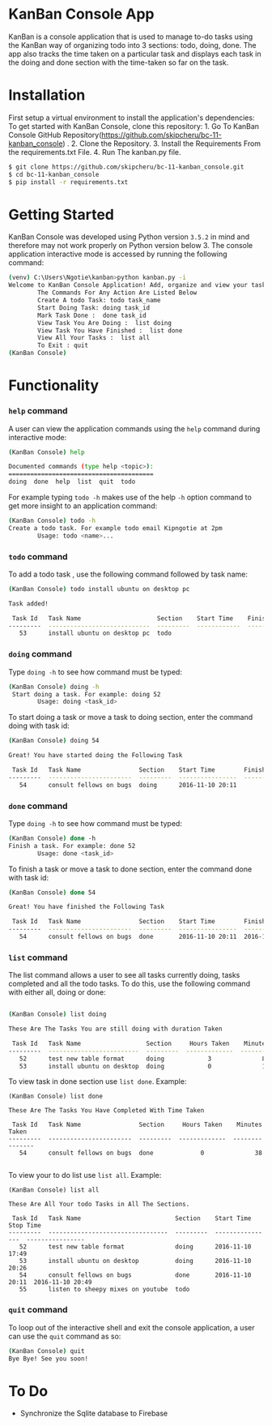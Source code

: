# KanBan Console App
KanBan is a console application that is used to manage to-do tasks using the KanBan way of organizing todo into 3 sections: todo, doing, done. The app also tracks the time taken on a particular task and displays each task in the doing and done section with the time-taken so far on the task.

# Installation
First setup a virtual environment to install the application's dependencies:
To get started with KanBan Console, clone this repository:
        1. Go To KanBan Console GitHub Repository(https://github.com/skipcheru/bc-11-kanban_console) .
        2. Clone the Repository.
        3. Install the Requirements From the requirements.txt File.
        4. Run The kanban.py file.
```sh
$ git clone https://github.com/skipcheru/bc-11-kanban_console.git
$ cd bc-11-kanban_console
$ pip install -r requirements.txt
```

# Getting Started
KanBan Console was developed using Python version `3.5.2` in mind and therefore may not work properly on Python version below 3. The console application interactive mode is accessed by running the following command:
```sh
(venv) C:\Users\Ngotie\kanban>python kanban.py -i
Welcome to KanBan Console Application! Add, organize and view your tasks
        The Commands For Any Action Are Listed Below
        Create A todo Task: todo task_name
        Start Doing Task: doing task_id
        Mark Task Done :  done task_id
        View Task You Are Doing :  list doing
        View Task You Have Finished :  list done
        View All Your Tasks :  list all
        To Exit : quit
(KanBan Console)
```

# Functionality
### `help` command
A user can view the application commands using the `help` command during interactive mode:
```sh
(KanBan Console) help

Documented commands (type help <topic>):
========================================
doing  done  help  list  quit  todo

```
For example typing `todo -h` makes use of the help `-h` option command to get more insight to an application command:
```sh
(KanBan Console) todo -h
Create a todo task. For example todo email Kipngotie at 2pm
        Usage: todo <name>...
```

### `todo` command
To add a todo task , use the following command followed by task name:
```sh
(KanBan Console) todo install ubuntu on desktop pc

Task added!

 Task Id   Task Name                     Section    Start Time    Finish Time
---------  ----------------------------  ---------  ------------  -------------
   53      install ubuntu on desktop pc  todo

```

### `doing` command
Type `doing -h` to see how command must be typed:
```sh
(KanBan Console) doing -h
 Start doing a task. For example: doing 52
        Usage: doing <task_id>
```
To start doing a task or move a task to doing section, enter the command doing with task id:
```sh
(KanBan Console) doing 54

Great! You have started doing the Following Task

 Task Id   Task Name                Section    Start Time        Finish Time
---------  -----------------------  ---------  ----------------  -------------
   54      consult fellows on bugs  doing      2016-11-10 20:11

```

### `done` command
Type `doing -h` to see how command must be typed:
```sh
(KanBan Console) done -h
Finish a task. For example: done 52
        Usage: done <task_id>
```
To finish a task or move a task to done section, enter the command done with task id:
```sh
(KanBan Console) done 54

Great! You have finished the Following Task

 Task Id   Task Name                Section    Start Time        Finish Time
---------  -----------------------  ---------  ----------------  ---------------
   54      consult fellows on bugs  done       2016-11-10 20:11  2016-11-10 20:49
```

### `list` command
The list command allows a user to see all tasks currently doing, tasks completed and all the todo tasks. To do this, use the following command with either all, doing or done:
```sh

(KanBan Console) list doing

These Are The Tasks You are still doing with duration Taken

 Task Id   Task Name                  Section     Hours Taken    Minutes Taken
---------  -------------------------  ---------  -------------  ---------------
   52      test new table format      doing            3              8
   53      install ubuntu on desktop  doing            0              15

```
To view task in done section use `list done`. Example:
```
(KanBan Console) list done

These Are The Tasks You Have Completed With Time Taken

 Task Id   Task Name                Section     Hours Taken    Minutes Taken
---------  -----------------------  ---------  -------------  ---------------
   54      consult fellows on bugs  done             0              38
   
```
To view your to do list use `list all`. Example:

```
(KanBan Console) list all

These Are All Your todo Tasks in All The Sections.

 Task Id   Task Name                          Section    Start Time        Stop Time
---------  ---------------------------------  ---------  ----------------  ----------------
   52      test new table format              doing      2016-11-10 17:49
   53      install ubuntu on desktop          doing      2016-11-10 20:26
   54      consult fellows on bugs            done       2016-11-10 20:11  2016-11-10 20:49
   55      listen to sheepy mixes on youtube  todo

```

### `quit` command
To loop out of the interactive shell and exit the console application, a user can use the `quit` command as so:
```sh
(KanBan Console) quit
Bye Bye! See you soon!
```

# To Do

  * Synchronize the Sqlite database to Firebase

